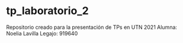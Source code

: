 # tp_laboratorio_2
Repositorio creado para la presentación de TPs en UTN 2021
Alumna: Noelia Lavilla
Legajo: 919640
